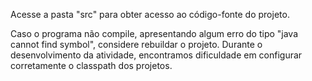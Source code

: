 Acesse a pasta "src" para obter acesso ao código-fonte do projeto.

Caso o programa não compile, apresentando algum erro do tipo "java cannot find symbol",
considere rebuildar o projeto. Durante o desenvolvimento da atividade, encontramos 
dificuldade em configurar corretamente o classpath dos projetos.